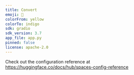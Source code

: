 ```yaml
---
title: Convert
emoji: 🚀
colorFrom: yellow
colorTo: indigo
sdk: gradio
sdk_version: 3.7
app_file: app.py
pinned: false
license: apache-2.0
---
```


Check out the configuration reference at https://huggingface.co/docs/hub/spaces-config-reference
